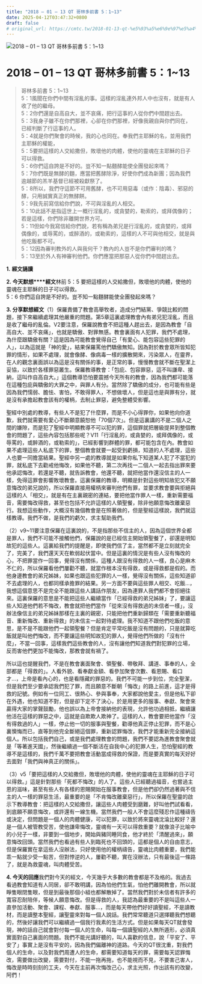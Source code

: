 ```yaml
---
title: "2018 – 01 – 13 QT 哥林多前書 5：1~13"
date: 2025-04-12T03:47:32+0800
draft: false
# original_url: https://cmtc.tw/2018-01-13-qt-%e5%93%a5%e6%9e%97%e5%a4%9a%e5%89%8d%e6%9b%b8-5%ef%bc%9a113
---
```


![2018 – 01 – 13 QT 哥林多前書 5：1~13](/images/qt.jpg   "2018 – 01 – 13 QT 哥林多前書 5：1~13")

# 2018 – 01 – 13 QT 哥林多前書 5：1~13

> 哥林多前書 5：1~13  
> 5：1風聞在你們中間有淫亂的事。這樣的淫亂連外邦人中也沒有，就是有人收了他的繼母。  
> 5：2你們還是自高自大，並不哀痛，把行這事的人從你們中間趕出去。  
> 5：3我身子雖不在你們那裡，心卻在你們那裡，好像我親自與你們同在，已經判斷了行這事的人。  
> 5：4就是你們聚會的時候，我的心也同在。奉我們主耶穌的名，並用我們主耶穌的權能，  
> 5：5要把這樣的人交給撒但，敗壞他的肉體，使他的靈魂在主耶穌的日子可以得救。  
> 5：6你們這自誇是不好的。豈不知一點麵酵能使全團發起來嗎？  
> 5：7你們既是無酵的麵，應當把舊酵除淨，好使你們成為新團；因為我們逾越節的羔羊基督已經被殺獻祭了。  
> 5：8所以，我們守這節不可用舊酵，也不可用惡毒（或作：陰毒）、邪惡的酵，只用誠實真正的無酵餅。  
> 5：9我先前寫信給你們說，不可與淫亂的人相交。  
> 5：10此話不是指這世上一概行淫亂的，或貪婪的，勒索的，或拜偶像的；若是這樣，你們除非離開世界方可。  
> 5：11但如今我寫信給你們說，若有稱為弟兄是行淫亂的，或貪婪的，或拜偶像的，或辱罵的，或醉酒的，或勒索的，這樣的人不可與他相交，就是與他吃飯都不可。  
> 5：12因為審判教外的人與我何干？教內的人豈不是你們審判的嗎？  
> 5：13至於外人有神審判他們。你們應當把那惡人從你們中間趕出去。

**1.** **經文誦讀**

**2. 今天默想****經文**林前 5：5 要把這樣的人交給撒但，敗壞他的肉體，使他的靈魂在主耶穌的日子可以得救。  
5：6 你們這自誇是不好的。豈不知一點麵酵能使全團發起來嗎？

**3. 分享默想經文**（1）保羅責備了教會高舉牧者，造成分門結黨、爭競比較的問題，接下來繼續處理其他嚴重的問題。第5章這裏處理教會內有弟兄犯淫亂，而且是收了繼母的亂倫。V2要注意，保羅說教會不把這種人趕出去，是因為教會「自高自大、並不哀痛」，也就是驕傲、對罪無感。教會裏面有人犯罪，我們不處理，為什麼跟驕傲有關？這是因為可能教會覺得自己「有愛心、能包容這些犯罪的人」，以為這就是「神的愛」，結果保羅罵他們驕傲無知。因為對於教會眾所皆知犯罪的情形，如果不處理，就會像酵、像病毒一樣的擴散開來，污染眾人，在靈界，在人的觀念裏面誤以為這是沒有關係的事，是正常的事，慢慢教會就不斷在聖潔上妥協，以致於各樣罪惡叢生。保羅教導教會：「包庇、包容罪惡，這不叫謙卑、接納，這叫作自高自大。」這個教導恐怕要震撼今天所有的教會，因為我們都可能落在這種包庇與驕傲的大罪之中，與罪人有分。當然除了驕傲的成分，也可能有些是因為我們懦弱、膽怯、害怕，不敢得罪人，不想做壞人，但是這也是與罪有分，就是沒有承擔起教會該有的權柄，去制止罪惡，避免整體受影響。

聖經中別處的教導，有些人不是犯了什麼罪，而是不小心得罪你，如果他向你道歉，我們就需要有愛心不斷願意饒恕他「70個7次」。但是這裏講的不是二個人之間的嫌隙，而是犯了聖經中明顯教導不可以犯的罪，這個罪就把層級提昇到整個教會的問題了，這些內容包括那些呢？V11「行淫亂的，或貪婪的，或拜偶像的，或辱罵的，或醉酒的，或勒索的」，已經影響到群體的罪，都可能包含在內。教會如果不處理這些人私底下的罪，整個教會就要一起受到虧損，知道的人不處理，這些人也要一同擔當結果。聖經中另一處的教導就是如果你私下知道某人犯了不當犯的罪，就私底下去勸戒他悔改，如果他不聽，第二次再找一二個人一起去指出罪來要他承認悔改，若還是不聽，就告訴教會，他還不聽，就把他當作還沒信主的人一樣，免得這罪會影響敗壞教會。這裏保羅的教導，明顯是針對這些明知故犯又不願意悔改的弟兄說的，所以保羅直接用權柄來審判他們有罪，並要求教會要與拒絕與這樣的人「相交」，就是有在主裏親密的連結，要把他當作罪人一樣，重新需要福音，需要悔改得救，甚至也包括不允許這樣的人領聖餐，除非他願意悔改離棄惡行。我想這些動作，大概沒有幾個教會是在照著做的，但是聖經這樣說，我們就這樣教導。我們不做，是我們的虧欠，求主幫助我們。

（2）v9~11要注意保羅在這裏說的，不是指那些不信主的人，因為這個世界全都是罪人，我們不可能不接觸他們，保羅說的是已經信主開始領聖餐了，卻還是明知故犯的這些人。這裏給我們的提醒是，即使我們信了主，當然都不是立刻就完全了，完美了，我們還天天在軟弱起伏當中。但是這裏的情況是有些人沒有悔改的心，不把罪當作一回事，覺得沒有關係，這種人跟沒有得救的人一樣，良心是麻木不仁的，所以保羅看他們屢勸不聽，就當作根本沒有得救，或是得救都是假的。而他身邊教會的弟兄姊妹，如果也跟這些犯罪的人一樣，覺得沒有關係，這些知道卻不去處理的人，也都同樣承擔罪的結果。另一方面不要與這些罪人相交、吃飯…，我想這個意思不是完全不能跟這些人講話作朋友，因為連罪人我們都不會拒絕往來。這裏保羅的意思是不能把這些人繼續當作「已經得救的弟兄姊妹」了，要讓這些人知道他們若不悔改，教會就把他們當作「從來沒有得救過的未信者一樣」，沒辦法像信主的弟兄姊妹那樣在主裏的親密，只能把他們重新歸類在「需要重新聽福音、重新悔改、重新得救」的未信主一起對待處理。我不知道不跟他們吃飯的意思，是不是不能跟他們一起領聖餐？但是肯定平常吃飯是沒有問題的，只是就算吃飯就是叫他們悔改，而不要讓這些明知故犯的罪人，覺得他們所做的「沒有什麼」，不當一回事，這樣我們這些教會的人，沒有讓他們知道我們對犯罪的立場，反而害他們更加不能悔改，那教會就有禍了。

所以這也提醒我們，不是在教會裏面聚會、領聖餐、帶敬拜、講道、事奉的人，全部都是「得救的」。人看外貌、看奉獻金額、看參加聚會次數、看恩賜、看口才…，上帝是看內心的，也是看隱藏的罪惡的。我們不可能一步到位，完全聖潔，但是我們至少要承認我們犯了罪，而且願意不斷朝「悔改」的路上前進，這才是得救的記號。例如有一位同工、很熱心、參與事奉，大家都說他愛主，但是他私下卻在外遇，他也知道不對，但是卻下定不了決心，於是用更多的服事、奉獻、聚會來贏得大家的掌聲鼓勵，他也誤以為上帝會接納他的表現，允許他功過相抵，繼續讓他活在這樣的罪惡之中，這就是自欺欺人欺神了。這樣的人，教會要把他當作「沒有得救過的人」一樣，停止他一切的服事與聖餐，勸導他真正停止犯罪，而不是心裏懊悔而已，直等到他完全斷絕這個罪，重新認罪悔改，我們才能重新完全接納這個人。所以包括我們自己，或是我們處理教會的問題，我們不要認為進教會聚會就是「等著進天國」，然後繼續過一個不斷活在自我中心的犯罪人生，恐怕聖經的教導不是這樣的，我們千萬不要把教會活動當成得救的保證，而是要真實的每天好好去面對「我們與神真正的關係」。

（3）v5「要把這樣的人交給撒但，敗壞他的肉體，使他的靈魂在主耶穌的日子可以得救。」這是針對那些「死都不悔改」的人了。這些人已經聽過福音，也嘗過主恩的滋味，甚至有些人有各樣的恩賜開始在服事教會，但是他們卻仍然過著與不信主的人一樣的罪惡生活，最重要的是「不肯悔改離棄惡行」，所以保羅在聖靈的啟示下教導教會：把這樣的人交給撒但，讓這些人肉體受到磨難，好叫他們試看看，到底願不願意悔改，或許還有一線生機。當然我們一般人不會這麼殘忍作這種禱告或決定，但問題是一個人的肉體健康，可以犯罪，以致於將來靈魂沈淪比較好？還是一個人被管教受苦，使他謙卑悔改，靈魂有一天可以得救重要？就像浪子比喻中的小兒子一樣，非要到一個地步，開始與豬同睡同食，他才終於「清醒過來」，願意悔改回頭。當然我們也看過有些人到臨死也不回頭的，這都是個人的自由意志，但是保羅實在拿這些人沒辦法，只好使用他的權柄禱告，靈魂比肉體重要，我們能乖一點就少受一點苦，但對悖逆的人，屢勸不聽，實在沒辦法，只有最後這一條路了，就是為救靈魂，叫肉體受苦。

**4. 今天的回應**我們對今天的經文，今天幾乎大多數的教會都是不及格的。我過去看過教會知道有人同居，卻不敢明講，因為怕他們生氣，怕他們離開教會，所以就睜隻眼閉隻眼，但是到最後那個小組也都解散掉了。當然我們對於未信者有許多的寬容忍耐陪伴，等候人願意悔改。但是得救的人，我認為最重要的不是叫這些人一直參加活動、聚會、課程、奉獻、服事…，而是每天帶他們好好讀聖經，不是讀教材，而是讀整本聖經，讓聖靈來對每一個人說話。我們常常聽道只選擇聽我們想聽的，然後好讓我們可以繼續過一個我行我素的生活方式。但是如果每天QT就會發現，神的話自己就會對付每一個人的生命，叫每一個讀聖經的人無所遁形，必須真實面對自己裏面的問題。我們不能光講好聽的，叫人喜歡的信息，說「平安了、平安了」事實上是沒有平安的，因為我們偏離神的道路。今天的QT很沈重，對我們個人的生命，以及對我們周遭人的生命，都需要知道每天的罪，需要每天認罪悔改，需要做出改變，需要對付，不能一拖再拖，也不能視而不見，不要害己害人，悔改是時時刻刻的工夫，今天在主前再次悔改己心，求主光照，作出該有的改變，阿們！